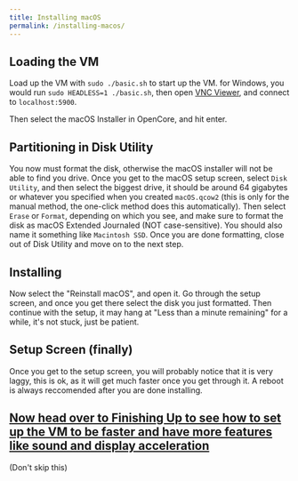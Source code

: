 ```yaml
---
title: Installing macOS
permalink: /installing-macos/
--- 
```

## Loading the VM

Load up the VM with `sudo ./basic.sh` to start up the VM. for Windows, you would run `sudo HEADLESS=1 ./basic.sh`, then open [VNC Viewer](https://www.realvnc.com/connect/download/viewer/), and connect to `localhost:5900`. 

Then select the macOS Installer in OpenCore, and hit enter.

## Partitioning in Disk Utility

You now must format the disk, otherwise the macOS installer will not be able to find you drive. Once you get to the macOS setup screen, select `Disk Utility`, and then select the biggest drive, it should be around 64 gigabytes or whatever you specified when you created `macOS.qcow2` (this is only for the manual method, the one-click method does this automatically). Then select `Erase` or `Format`, depending on which you see, and make sure to format the disk as macOS Extended Journaled (NOT case-sensitive). You should also name it something like `Macintosh SSD`. Once you are done formatting, close out of Disk Utility and move on to the next step.

## Installing

Now select the "Reinstall macOS", and open it. Go through the setup screen, and once you get there select the disk you just formatted. Then continue with the setup, it may hang at "Less than a minute remaining" for a while, it's not stuck, just be patient.

## Setup Screen (finally)

Once you get to the setup screen, you will probably notice that it is very laggy, this is ok, as it will get much faster once you get through it. A reboot is always reccomended after you are done installing.

## [Now head over to Finishing Up to see how to set up the VM to be faster and have more features like sound and display acceleration](/docs/finishing-up)

(Don't skip this)
